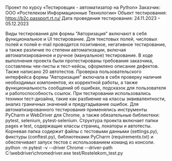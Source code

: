 Проект по курсу «Тестировщик - автоматизатор на Python»
Заказчик: ООО «Ростелеком Информационные Технологии»
Объект тестирования: https://b2c.passport.rt.ru/
Дата проведения тестирования: 24.11.2023 – 05.12.2023

Виды тестирования для формы "Авторизация" включают в себя функциональное и UI тестирование. Для текстовых полей, числовых полей и полей e-mail проводится позитивное, негативное тестирование, а также различие по степени автоматизации, включая автоматизированное и ручное (мануальное) тестирование.
В ходе выполнения проекта были протестированы требования заказчика, составлены чек-листы и тест-кейсы, оформлено описание дефектов. Также написано 20 автотестов. Проверка пользовательского интерфейса формы "Авторизация" включала в себя проверку наличия необходимых компонентов, их корректной работы, а также функциональность сообщений об ошибках, подсказок для пользователя и работоспособность ссылок.
При тестировании использовались техники тест-дизайна, такие как разбиение на классы эквивалентности, анализ граничных значений и предугадывание ошибок. Для автоматизированного тестирования применялись инструменты PyCharm и WebDriver для Chrome, а также обязательные библиотеки: pytest, selenium, pytest-selenium.
Структура проекта включает папки pages и test, содержащие классы страниц, локаторы и автотесты. Корневая папка содержит файлы с тестовыми данными (settings.py), фикстуры (conftest.py), библиотеками PyCharm (requirements.txt) и обеспечивает запуск тестов с использованием команд из консоли.
python -m pytest -v --driver Chrome --driver-path C:\webdriver\chromedriver.exe test/Rostelekom_test.py
